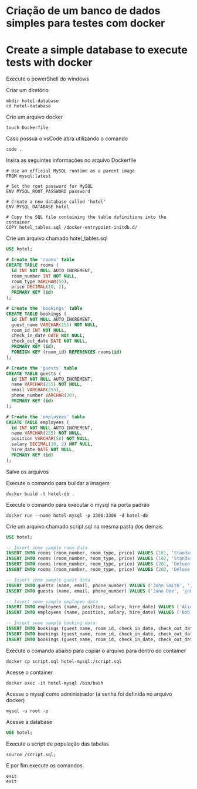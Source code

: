 # Criação de um banco de dados simples para testes com docker
# Create a simple database to execute tests with docker

Execute o powerShell do windows

Criar um diretório
```
mkdir hotel-database
cd hotel-database
```
Crie um arquivo docker
```
touch Dockerfile
```
Caso possua o vsCode abra utilizando o comando
```
code .
```
Insira as seguintes informações no arquivo Dockerfile
```docker
# Use an official MySQL runtime as a parent image
FROM mysql:latest

# Set the root password for MySQL
ENV MYSQL_ROOT_PASSWORD password

# Create a new database called 'hotel'
ENV MYSQL_DATABASE hotel

# Copy the SQL file containing the table definitions into the container
COPY hotel_tables.sql /docker-entrypoint-initdb.d/

```
Crie um arquivo chamado hotel_tables.sql
```sql
USE hotel;

# Create the 'rooms' table
CREATE TABLE rooms (
  id INT NOT NULL AUTO_INCREMENT,
  room_number INT NOT NULL,
  room_type VARCHAR(50),
  price DECIMAL(10, 2),
  PRIMARY KEY (id)
);

# Create the 'bookings' table
CREATE TABLE bookings (
  id INT NOT NULL AUTO_INCREMENT,
  guest_name VARCHAR(255) NOT NULL,
  room_id INT NOT NULL,
  check_in_date DATE NOT NULL,
  check_out_date DATE NOT NULL,
  PRIMARY KEY (id),
  FOREIGN KEY (room_id) REFERENCES rooms(id)
);

# Create the 'guests' table
CREATE TABLE guests (
  id INT NOT NULL AUTO_INCREMENT,
  name VARCHAR(255) NOT NULL,
  email VARCHAR(255),
  phone_number VARCHAR(20),
  PRIMARY KEY (id)
);

# Create the 'employees' table
CREATE TABLE employees (
  id INT NOT NULL AUTO_INCREMENT,
  name VARCHAR(255) NOT NULL,
  position VARCHAR(50) NOT NULL,
  salary DECIMAL(10, 2) NOT NULL,
  hire_date DATE NOT NULL,
  PRIMARY KEY (id)
);

```
Salve os arquivos

Execute o comando para buildar a imagem
```
docker build -t hotel-db .
```
Execute o comando para executar o mysql na porta padrão
```
docker run --name hotel-mysql -p 3306:3306 -d hotel-db
```
Crie um arquivo chamado script.sql na mesma pasta dos demais
```sql
USE hotel;

-- Insert some sample room data
INSERT INTO rooms (room_number, room_type, price) VALUES (101, 'Standard', 100.00);
INSERT INTO rooms (room_number, room_type, price) VALUES (102, 'Standard', 100.00);
INSERT INTO rooms (room_number, room_type, price) VALUES (201, 'Deluxe', 150.00);
INSERT INTO rooms (room_number, room_type, price) VALUES (202, 'Deluxe', 150.00);

-- Insert some sample guest data
INSERT INTO guests (name, email, phone_number) VALUES ('John Smith', 'john.smith@example.com', '555-1234');
INSERT INTO guests (name, email, phone_number) VALUES ('Jane Doe', 'jane.doe@example.com', '555-5678');

-- Insert some sample employee data
INSERT INTO employees (name, position, salary, hire_date) VALUES ('Alice Johnson', 'Manager', 50000.00, '2020-01-01');
INSERT INTO employees (name, position, salary, hire_date) VALUES ('Bob Jones', 'Receptionist', 25000.00, '2020-01-02');

-- Insert some sample booking data
INSERT INTO bookings (guest_name, room_id, check_in_date, check_out_date) VALUES ('John Smith', 1, '2022-01-01', '2022-01-03');
INSERT INTO bookings (guest_name, room_id, check_in_date, check_out_date) VALUES ('Jane Doe', 2, '2022-02-01', '2022-02-05');
INSERT INTO bookings (guest_name, room_id, check_in_date, check_out_date) VALUES ('John Smith', 3, '2022-03-01', '2022-03-04');
```

Execute o comando abaixo para copiar o arquivo para dentro do container
```
docker cp script.sql hotel-mysql:/script.sql
```

Acesse o container
``` 
docker exec -it hotel-mysql /bin/bash
```

Acesse o mysql como administrador (a senha foi definida no arquivo docker)
```
mysql -u root -p
```

Acesse a database
```sql
USE hotel;
```
Execute o script de população das tabelas
```
source /script.sql;
```

E por fim execute os comandos
```
exit
exit
```

